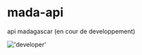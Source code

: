 # mada-api
api madagascar (en cour de developpement)

!['developer'](https://c.tenor.com/pDcT0vYOdckAAAAC/coding-3lines.gif, "developer")
